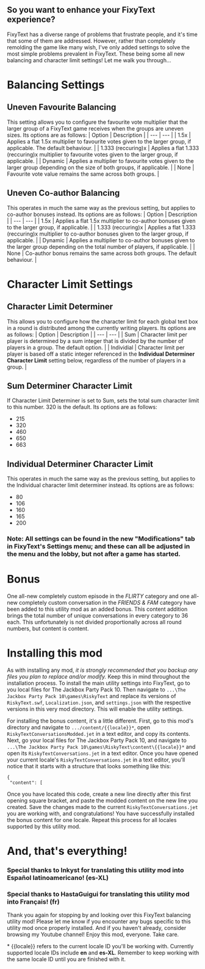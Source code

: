 ## So you want to enhance your FixyText experience?
FixyText has a diverse range of problems that frustrate people, and it's time that some of them are addressed. However, rather than completely remolding the game like many wish, I've only added settings to solve the most simple problems prevalent in FixyText. These being some all new balancing and character limit settings! Let me walk you through...

# Balancing Settings
## Uneven Favourite Balancing
This setting allows you to configure the favourite vote multiplier that the larger group of a FixyText game receives when the groups are uneven sizes. Its options are as follows:
| Option | Description |
| --- | --- |
| 1.5x | Applies a flat 1.5x multiplier to favourite votes given to the larger group, if applicable. The default behaviour. |
| 1.333 (reccuring)x | Applies a flat 1.333 (reccuring)x multiplier to favourite votes given to the larger group, if applicable. |
| Dynamic | Applies a multiplier to favourite votes given to the larger group depending on the size of both groups, if applicable. |
| None | Favourite vote value remains the same across both groups. |

## Uneven Co-author Balancing
This operates in much the same way as the previous setting, but applies to co-author bonuses instead. Its options are as follows:
| Option | Description |
| --- | --- |
| 1.5x | Applies a flat 1.5x multiplier to co-author bonuses given to the larger group, if applicable. |
| 1.333 (reccuring)x | Applies a flat 1.333 (reccuring)x multiplier to co-author bonuses given to the larger group, if applicable. |
| Dynamic | Applies a multiplier to co-author bonuses given to the larger group depending on the total number of players, if applicable. |
| None | Co-author bonus remains the same across both groups. The default behaviour. |

# Character Limit Settings
## Character Limit Determiner
This allows you to configure how the character limit for each global text box in a round is distributed among the currently writing players. Its options are as follows:
| Option | Description |
| --- | --- |
| Sum | Character limit per player is determined by a sum integer that is divided by the number of players in a group. The default option. |
| Individial | Character limit per player is based off a static integer referenced in the **Individual Determiner Character Limit** setting below, regardless of the number of players in a group. |

## Sum Determiner Character Limit
If Character Limit Determiner is set to Sum, sets the total sum character limit to this number. 320 is the default. Its options are as follows:
- 215
- 320
- 460
- 650
- 663
## Individual Determiner Character Limit
This operates in much the same way as the previous setting, but applies to the Individual character limit determiner instead. Its options are as follows:
- 80
- 106
- 160
- 165
- 200

### Note: All settings can be found in the new "Modifications" tab in FixyText's Settings menu; and these can all be adjusted in the menu and the lobby, but not after a game has started.

# Bonus
One all-new completely custom episode in the *FLIRTY* category and one all-new completely custom conversation in the *FRIENDS & FAM* category have been added to this utility mod as an added bonus. This content addition brings the total number of unique conversations in every category to 36 each. This unfortunately is not divided proportionally across all round numbers, but content is content.

# Installing this mod
As with installing any mod, *it is strongly recommended that you backup any files you plan to replace and/or modify.* Keep this in mind throughout the installation process.
To install the main utility settings into FixyText, go to you local files for The Jackbox Party Pack 10. Then navigate to `...\The Jackbox Party Pack 10\games\RiskyText` and replace its versions of `RiskyText.swf`, `Localization.json`, and `settings.json` with the respective versions in this very mod directory. This will enable the utility settings.

For installing the bonus content, it's a little different. First, go to this mod's directory and navigate to `.../content/{{locale}}*`, open `RiskyTextConversationsModded.jet` in a text editor, and copy its contents. Next, go your local files for The Jackbox Party Pack 10, and navigate to `...\The Jackbox Party Pack 10\games\RiskyText\content\{{locale}}*` and open its `RiskyTextConversations.jet` in a text editor.
Once you have opened your current locale's `RiskyTextConversations.jet` in a text editor, you'll notice that it starts with a structure that looks something like this:
```
{
 "content": [
```
Once you have located this code, create a new line directly after this first opening square bracket, and paste the modded content on the new line you created. Save the changes made to the current `RiskyTextConversations.jet` you are working with, and congratulations! You have successfully installed the bonus content for one locale. Repeat this process for all locales supported by this utility mod.

# And, that's everything!
### Special thanks to Inkyst for translating this utility mod into Español latinoamericano! (es-XL)
### Special thanks to HastaGuigui for translating this utility mod into Français! (fr)

Thank you again for stopping by and looking over this FixyText balancing utility mod! Please let me know if you encounter any bugs specific to this utility mod once properly installed. And if you haven't already, consider browsing my Youtube channel! Enjoy this mod, everyone. Take care.

\* {{locale}} refers to the current locale ID you'll be working with. Currently supported locale IDs include **en** and **es-XL**. Remember to keep working with the same locale ID until you are finished with it.
